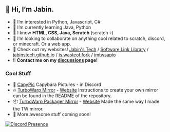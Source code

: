 ## 👋 Hi, I’m Jabin.
- 👀 I’m interested in Python, Javascript, C#
- 🌱 I’m currently learning Java, Python
- 🧠 I know **HTML, CSS, Java, Scratch** (scratch 💀)
- 💞️ I’m looking to collaborate on anything cool related to scratch, discord, or minecraft. Or a web app.
- 📢 Check out my websites! [Jabin's Tech](https://jabinstech.net) / [Software Link Library](https://softwarelinklibrary.github.io/) / [jabinstech.github.io](https://jabinstech.github.io/) / [is.wasteof.fork](https://jabinstech.github.io/is.wasteof.fork) / [imtwsapio](https://imadethiswebsiteandputit.online)
- ‼️ **Contact me on my  [discussions](https://github.com/jabinstech/jabinstech/discussions/categories/general) page!**
### Cool Stuff
- 🤖 [CapyPic](https://capy.jabinstech.net/)
Capybara Pictures - in Discord  
- 🔥 [TurboWarp Mirror](https://github.com/jabinstech/mirror) - [Website](https://tw.imadethiswebsiteandputit.online/)
Instructions to create your own mirror can be found in the README of the repository.  
- 📦 [TurboWarp Packager Mirror](https://github.com/jabinstech/packager-mirror) - [Website](https://packager.tw.imadethiswebsiteandputit.online/)
Made the same way I made the TW mirror.  
- 💯 More awesome stuff coming soon!


[![Discord Presence](https://lanyard.cnrad.dev/api/964614935298588692)](https://discord.com/users/964614935298588692)

